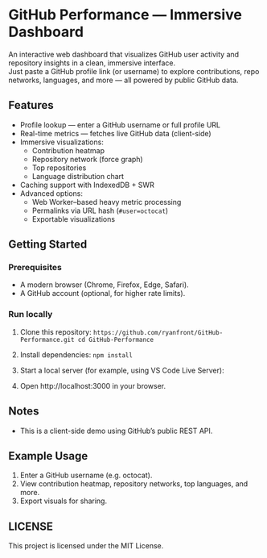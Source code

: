 # GitHub Performance — Immersive Dashboard

An interactive web dashboard that visualizes GitHub user activity and repository insights in a clean, immersive interface.  
Just paste a GitHub profile link (or username) to explore contributions, repo networks, languages, and more — all powered by public GitHub data.

## Features

- Profile lookup — enter a GitHub username or full profile URL
- Real-time metrics — fetches live GitHub data (client-side)
- Immersive visualizations:
  - Contribution heatmap
  - Repository network (force graph)
  - Top repositories
  - Language distribution chart
- Caching support with IndexedDB + SWR
- Advanced options:
  - Web Worker–based heavy metric processing
  - Permalinks via URL hash (`#user=octocat`)
  - Exportable visualizations

## Getting Started

### Prerequisites
- A modern browser (Chrome, Firefox, Edge, Safari).
- A GitHub account (optional, for higher rate limits).

### Run locally
1. Clone this repository:
   ` https://github.com/ryanfront/GitHub-Performance.git
   cd GitHub-Performance `

2. Install dependencies:
` npm install `

3. Start a local server (for example, using VS Code Live Server):

4. Open http://localhost:3000
 in your browser.

## Notes

- This is a client-side demo using GitHub’s public REST API.

## Example Usage

1. Enter a GitHub username (e.g. octocat).
2. View contribution heatmap, repository networks, top languages, and more.
3. Export visuals for sharing.

## LICENSE
This project is licensed under the MIT License. 
